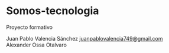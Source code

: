 # Somos-tecnologia
Proyecto formativo

Juan Pablo Valencia Sánchez
juanpablovalencia749@gmail.com    
Alexander Ossa Otalvaro
